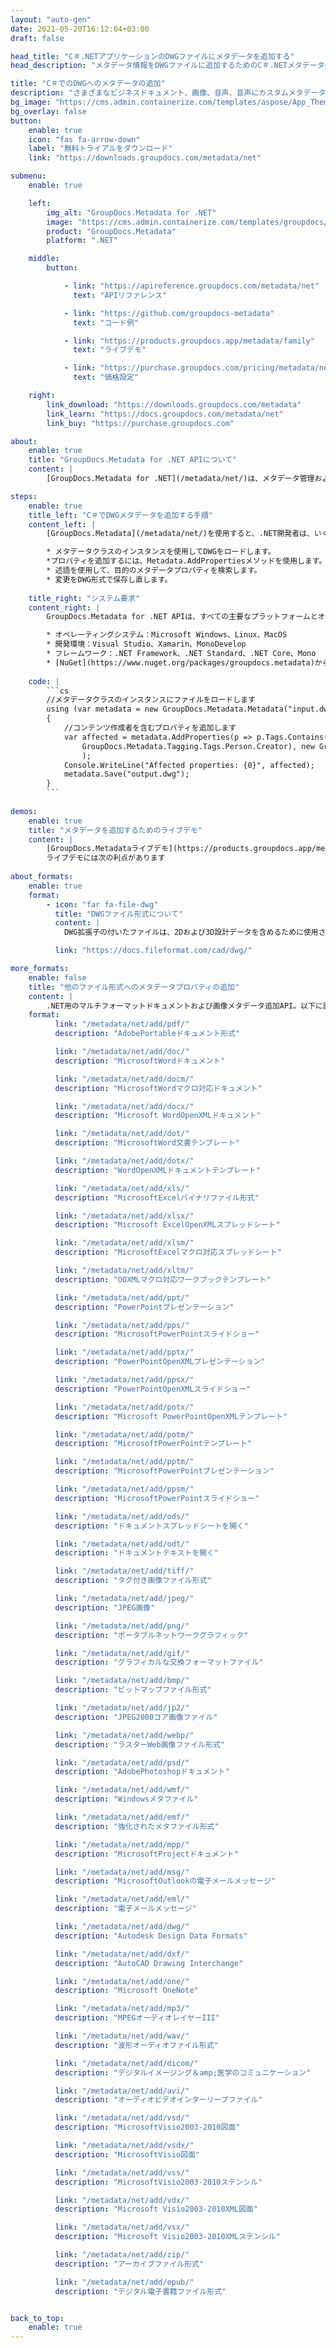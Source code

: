 ```yaml
---
layout: "auto-gen"
date: 2021-05-20T16:12:04+03:00
draft: false

head_title: "C＃.NETアプリケーションのDWGファイルにメタデータを追加する"
head_description: "メタデータ情報をDWGファイルに追加するためのC＃.NETメタデータ処理API。メタデータ標準XMP、EXIF、IPTC、ID3などを操作します。"

title: "C＃でのDWGへのメタデータの追加"
description: "さまざまなビジネスドキュメント、画像、音声、音声にカスタムメタデータプロパティを追加します。 GroupDocs.Metadata for .NET APIを使用したビデオファイル形式."
bg_image: "https://cms.admin.containerize.com/templates/aspose/App_Themes/V3/images/bg/header1.png"
bg_overlay: false
button:
    enable: true
    icon: "fas fa-arrow-down"
    label: "無料トライアルをダウンロード"
    link: "https://downloads.groupdocs.com/metadata/net"

submenu:
    enable: true

    left:
        img_alt: "GroupDocs.Metadata for .NET"
        image: "https://cms.admin.containerize.com/templates/groupdocs/images/product-logos/90x90-noborder/groupdocs-metadata-net.png"
        product: "GroupDocs.Metadata"
        platform: ".NET"

    middle:
        button:

            - link: "https://apireference.groupdocs.com/metadata/net"
              text: "APIリファレンス"

            - link: "https://github.com/groupdocs-metadata"
              text: "コード例"

            - link: "https://products.groupdocs.app/metadata/family"
              text: "ライブデモ"

            - link: "https://purchase.groupdocs.com/pricing/metadata/net"
              text: "価格設定"

    right:
        link_download: "https://downloads.groupdocs.com/metadata"
        link_learn: "https://docs.groupdocs.com/metadata/net"
        link_buy: "https://purchase.groupdocs.com"

about:
    enable: true
    title: "GroupDocs.Metadata for .NET APIについて"
    content: |
        [GroupDocs.Metadata for .NET](/metadata/net/)は、メタデータ管理および操作機能の高度なセットを提供し、.NETプログラマーが画像からメタデータ情報を簡単に表示、編集、削除、検索、比較、交換、およびエクスポートできるようにします。外部ソフトウェアを使用せずにドキュメント形式。メタデータの詳細をPDF、Microsoft Word、Excel、PowerPoint、Outlook、OneNote、Visio、Project、AutoCAD、Archive、Multimediaのファイル形式に追加し、.NETベースのアプリケーションで真の柔軟性を備えたメタデータ操作を実行するための追加サポートを提供します。

steps:
    enable: true
    title_left: "C＃でDWGメタデータを追加する手順"
    content_left: |
        [GroupDocs.Metadata](/metadata/net/)を使用すると、.NET開発者は、いくつかの簡単な手順を実装することで、アプリケーション内からDWGファイルにメタデータの詳細を簡単に追加できます。

        * メタデータクラスのインスタンスを使用してDWGをロードします。
        *プロパティを追加するには、Metadata.AddPropertiesメソッドを使用します。
        * 述語を使用して、目的のメタデータプロパティを検索します。
        * 変更をDWG形式で保存し直します。
        
    title_right: "システム要求"
    content_right: |
        GroupDocs.Metadata for .NET APIは、すべての主要なプラットフォームとオペレーティングシステムでサポートされています。以下のコードを実行する前に、システムに次の前提条件がインストールされていることを確認してください。

        * オペレーティングシステム：Microsoft Windows、Linux、MacOS
        * 開発環境：Visual Studio、Xamarin、MonoDevelop
        * フレームワーク：.NET Framework、.NET Standard、.NET Core、Mono
        * [NuGet](https://www.nuget.org/packages/groupdocs.metadata)から最新バージョンのGroupDocs.Metadatafor.NETをダウンロードします。
        
    code: |
        ```cs
        //メタデータクラスのインスタンスにファイルをロードします
        using (var metadata = new GroupDocs.Metadata.Metadata("input.dwg"))
        {
        	//コンテンツ作成者を含むプロパティを追加します
        	var affected = metadata.AddProperties(p => p.Tags.Contains(
        		GroupDocs.Metadata.Tagging.Tags.Person.Creator), new GroupDocs.Metadata.Common.PropertyValue("test content author")
        		);
        	Console.WriteLine("Affected properties: {0}", affected);
        	metadata.Save("output.dwg");
        }
        ```
        
demos:
    enable: true
    title: "メタデータを追加するためのライブデモ"
    content: |
        [GroupDocs.Metadataライブデモ](https://products.groupdocs.app/metadata/family)サイトにアクセスして、メタデータ情報をDWGファイルに今すぐ追加してください。  
        ライブデモには次の利点があります
        
about_formats:
    enable: true
    format:
        - icon: "far fa-file-dwg"
          title: "DWGファイル形式について"
          content: |
            DWG拡張子の付いたファイルは、2Dおよび3D設計データを含めるために使用される独自のバイナリファイルを表します。 ASCIIファイルであるDXFと同様に、DWGはCAD（Computer Aided Design）図面のバイナリファイル形式を表します。 CADファイルの内容を表現するためのベクター画像とメタデータが含まれています。オートデスクの無料のDWGTrueViewなど、WindowsオペレーティングシステムでDWGファイルを表示するために利用できる無料のビューアがあります。 DWGファイルへの到達をサポートする他のサードパーティアプリケーションもあります。

          link: "https://docs.fileformat.com/cad/dwg/"

more_formats:
    enable: false
    title: "他のファイル形式へのメタデータプロパティの追加"
    content: |
        .NET用のマルチフォーマットドキュメントおよび画像メタデータ追加API。以下に説明するように、一般的なファイル形式のいくつかにメタデータを追加します。
    format: 
          link: "/metadata/net/add/pdf/"
          description: "AdobePortableドキュメント形式"

          link: "/metadata/net/add/doc/"
          description: "MicrosoftWordドキュメント"

          link: "/metadata/net/add/docm/"
          description: "MicrosoftWordマクロ対応ドキュメント"

          link: "/metadata/net/add/docx/"
          description: "Microsoft WordOpenXMLドキュメント"

          link: "/metadata/net/add/dot/"
          description: "MicrosoftWord文書テンプレート"

          link: "/metadata/net/add/dotx/"
          description: "WordOpenXMLドキュメントテンプレート"

          link: "/metadata/net/add/xls/"
          description: "MicrosoftExcelバイナリファイル形式"

          link: "/metadata/net/add/xlsx/"
          description: "Microsoft ExcelOpenXMLスプレッドシート"

          link: "/metadata/net/add/xlsm/"
          description: "MicrosoftExcelマクロ対応スプレッドシート"

          link: "/metadata/net/add/xltm/"
          description: "OOXMLマクロ対応ワークブックテンプレート"

          link: "/metadata/net/add/ppt/"
          description: "PowerPointプレゼンテーション"

          link: "/metadata/net/add/pps/"
          description: "MicrosoftPowerPointスライドショー"

          link: "/metadata/net/add/pptx/"
          description: "PowerPointOpenXMLプレゼンテーション"

          link: "/metadata/net/add/ppsx/"
          description: "PowerPointOpenXMLスライドショー"

          link: "/metadata/net/add/potx/"
          description: "Microsoft PowerPointOpenXMLテンプレート"

          link: "/metadata/net/add/potm/"
          description: "MicrosoftPowerPointテンプレート"

          link: "/metadata/net/add/pptm/"
          description: "MicrosoftPowerPointプレゼンテーション"

          link: "/metadata/net/add/ppsm/"
          description: "MicrosoftPowerPointスライドショー"

          link: "/metadata/net/add/ods/"
          description: "ドキュメントスプレッドシートを開く"

          link: "/metadata/net/add/odt/"
          description: "ドキュメントテキストを開く"

          link: "/metadata/net/add/tiff/"
          description: "タグ付き画像ファイル形式"

          link: "/metadata/net/add/jpeg/"
          description: "JPEG画像"

          link: "/metadata/net/add/png/"
          description: "ポータブルネットワークグラフィック"

          link: "/metadata/net/add/gif/"
          description: "グラフィカルな交換フォーマットファイル"

          link: "/metadata/net/add/bmp/"
          description: "ビットマップファイル形式"

          link: "/metadata/net/add/jp2/"
          description: "JPEG2000コア画像ファイル"

          link: "/metadata/net/add/webp/"
          description: "ラスターWeb画像ファイル形式"

          link: "/metadata/net/add/psd/"
          description: "AdobePhotoshopドキュメント"

          link: "/metadata/net/add/wmf/"
          description: "Windowsメタファイル"

          link: "/metadata/net/add/emf/"
          description: "強化されたメタファイル形式"

          link: "/metadata/net/add/mpp/"
          description: "MicrosoftProjectドキュメント"

          link: "/metadata/net/add/msg/"
          description: "MicrosoftOutlookの電子メールメッセージ"

          link: "/metadata/net/add/eml/"
          description: "電子メールメッセージ"

          link: "/metadata/net/add/dwg/"
          description: "Autodesk Design Data Formats"

          link: "/metadata/net/add/dxf/"
          description: "AutoCAD Drawing Interchange"

          link: "/metadata/net/add/one/"
          description: "Microsoft OneNote"

          link: "/metadata/net/add/mp3/"
          description: "MPEGオーディオレイヤーIII"

          link: "/metadata/net/add/wav/"
          description: "波形オーディオファイル形式"

          link: "/metadata/net/add/dicom/"
          description: "デジタルイメージング＆amp;医学のコミュニケーション"

          link: "/metadata/net/add/avi/"
          description: "オーディオビデオインターリーブファイル"

          link: "/metadata/net/add/vsd/"
          description: "MicrosoftVisio2003-2010図面"

          link: "/metadata/net/add/vsdx/"
          description: "MicrosoftVisio図面"

          link: "/metadata/net/add/vss/"
          description: "MicrosoftVisio2003-2010ステンシル"

          link: "/metadata/net/add/vdx/"
          description: "Microsoft Visio2003-2010XML図面"

          link: "/metadata/net/add/vsx/"
          description: "Microsoft Visio2003-2010XMLステンシル"

          link: "/metadata/net/add/zip/"
          description: "アーカイブファイル形式"

          link: "/metadata/net/add/epub/"
          description: "デジタル電子書籍ファイル形式"


back_to_top:
    enable: true
---
```

